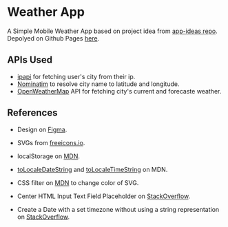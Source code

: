 # Weather App

A Simple Mobile Weather App based on project idea from [app-ideas repo](https://github.com/florinpop17/app-ideas/blob/master/Projects/1-Beginner/Weather-App.md). Depolyed on Github Pages [here](https://ranmerc.github.io/implement-app-ideas/beginner/Weather-App/index.html).

## APIs Used

- [ipapi](https://ipapi.co/api/#location-of-a-specific-ip) for fetching user's city from their ip.
- [Nominatim](https://nominatim.org/release-docs/develop/api/Search/) to resolve city name to latitude and longitude.
- [OpenWeatherMap](https://openweathermap.org/api) API for fetching city's current and forecaste weather.

## References

- Design on [Figma](https://www.figma.com/file/zMTWoR6OCqLNN3uaVNqgNI/Weather-App).

- SVGs from [freeicons.io](https://freeicons.io/).

- localStorage on [MDN](https://developer.mozilla.org/en-US/docs/Web/API/Window/localStorage).

- [toLocaleDateString](https://developer.mozilla.org/en-US/docs/Web/JavaScript/Reference/Global_Objects/Date/toLocaleDateString#using_options) and [toLocaleTimeString](https://developer.mozilla.org/en-US/docs/Web/JavaScript/Reference/Global_Objects/Date/toLocaleTimeString#using_options) on MDN.

- CSS filter on [MDN](https://developer.mozilla.org/en-US/docs/Web/CSS/filter) to change color of SVG.

- Center HTML Input Text Field Placeholder on [StackOverflow](https://stackoverflow.com/a/15378182).

- Create a Date with a set timezone without using a string representation on [StackOverflow](https://stackoverflow.com/a/54453990).

